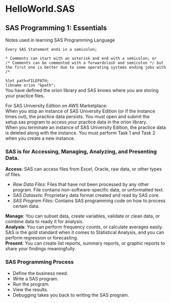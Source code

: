 # HelloWorld.SAS

## SAS Programming 1: Essentials  
Notes used in learning SAS Programming Language  

`Every SAS Statement ends in a semicolon;`  

`* Comments can start with an asterisk and end with a semicolon; or`  
`/* Comments can be commented with a forwardslash and semicolon */ but the first one is better due to some operating systems ending jobs with /*`  
  
`%let path=FILEPATH; `  
`libname orion "&path";`  
You have defined the orion library and SAS knows where you are storing your practice files.  
  
  For SAS University Edition on AWS Marketplace:  
When you stop an instance of SAS University Edition (or if the instance times out), the practice data persists. You must open and submit the setup.sas program to access your practice data in the orion library.  
When you terminate an instance of SAS University Edition, the practice data is deleted along with the instance. You must perform Task 1 and Task 2 when you create a new instance.  


### SAS is for Accessing, Managing, Analyzing, and Presenting Data.  
__Access__: SAS can access files from Excel, Oracle, raw data, or other types of files.  

- _Raw Data Files_: Files that have not been processed by any other program. File contains non-software-specific data, or unformatted text.  
- _SAS Datasets_: Proprietary data format created and read by SAS core.  
- _SAS Program Files_:  Contains SAS programming code on how to process certain data.  

__Manage__: You can subset data, create variables, validate or clean data, or combine data to ready it for analysis.  
**Analysis**: You can perform frequency counts, or calculate averages easily. SAS is the gold standard when it comes to Statistical Analysis, and you can perform regression or forecasting.  
**Present**: You can create list reports, summary reports, or graphic reports to share your findings meaningfully.  
  
### SAS Programming Process  
- Define the business need.  
- Write a SAS program.  
- Run the program.  
- View the results.  
- Debugging takes you back to writing the SAS program.  